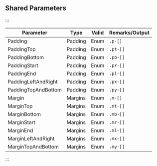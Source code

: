 ﻿## Shared Parameters

:::

| Parameter           | Type    | Valid | Remarks/Output | 
|---------------------|---------|-------|----------------|
| Padding             | Padding | Enum  | `.p-[]`        | {.table-striped .p-2}
| PaddingTop          | Padding | Enum  | `.pt-[]`       |
| PaddingBottom       | Padding | Enum  | `.pb-[]`       |
| PaddingStart        | Padding | Enum  | `.pr-[]`       |
| PaddingEnd          | Padding | Enum  | `.pl-[]`       |
| PaddingLeftAndRight | Padding | Enum  | `.px-[]`       |
| PaddingTopAndBottom | Padding | Enum  | `.py-[]`       |
| Margin              | Margins | Enum  | `.m-[]`        |
| MarginTop           | Margins | Enum  | `.mt-[]`       |
| MarginBottom        | Margins | Enum  | `.mb-[]`       |
| MarginStart         | Margins | Enum  | `.mr-[]`       |
| MarginEnd           | Margins | Enum  | `.ml-[]`       |
| MarginLeftAndRight  | Margins | Enum  | `.mx-[]`       |
| MarginTopAndBottom  | Margins | Enum  | `.my-[]`       |

:::